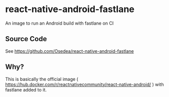 # react-native-android-fastlane

An image to run an Android build with fastlane on CI

## Source Code 

See https://github.com/Osedea/react-native-android-fastlane

## Why?

This is basically the official image ( https://hub.docker.com/r/reactnativecommunity/react-native-android/ ) with fastlane added to it.

